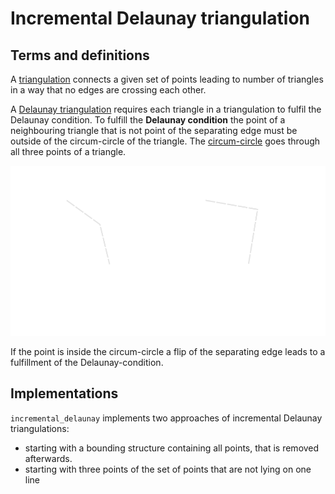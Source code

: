 # Incremental Delaunay triangulation

## Terms and definitions

A [triangulation](https://en.wikipedia.org/wiki/Triangulation_(geometry)) connects a given set of points leading to number of triangles in a way that no edges are crossing each other.

A [Delaunay triangulation](https://en.wikipedia.org/wiki/Delaunay_triangulation) requires each triangle in a triangulation to fulfil the Delaunay condition.
To fulfill the **Delaunay condition** the point of a neighbouring triangle that is not point of the separating edge must be outside of the circum-circle of the triangle. 
The [circum-circle](https://en.wikipedia.org/wiki/Circumscribed_circle) goes through all three points of a triangle.

![Delaunay-condition](docs/images/delaunay_condition-light.svg)

If the point is inside the circum-circle a flip of the separating edge leads to a fulfillment of the Delaunay-condition.

## Implementations

``incremental_delaunay`` implements two approaches of incremental Delaunay triangulations: 
- starting with a bounding structure containing all points, that is removed afterwards.
- starting with three points of the set of points that are not lying on one line